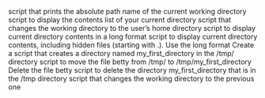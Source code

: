 script that prints the absolute path name of the current working directory
script to display the contents list of your current directory
script that changes the working directory to the user’s home directory
script to display current directory contents in a long format
script to display current directory contents, including hidden files (starting with .). Use the long format
Create a script that creates a directory named my_first_directory in the /tmp/ directory
script to move the file betty from /tmp/ to /tmp/my_first_directory
Delete the file betty
script to delete the directory my_first_directory that is in the /tmp directory
script that changes the working directory to the previous one
